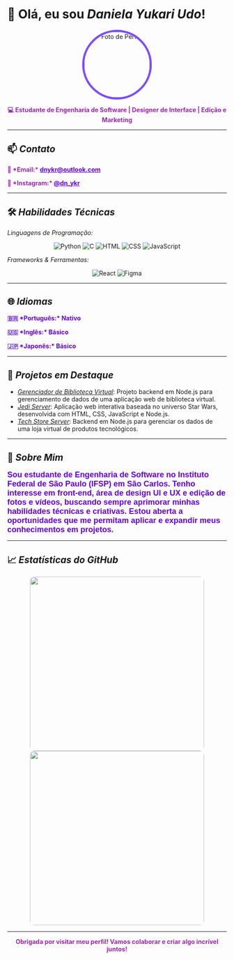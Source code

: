 # 👋 Olá, eu sou *Daniela Yukari Udo*!

<p align="center">
  <img src="https://github.com/dnyukari.png" width="150" height="150" style="border-radius:50%; border: 5px solid #7C4DFF;" alt="Foto de Perfil">
</p>

<p align="center">
  <b style="color: #9C27B0;">💻 Estudante de Engenharia de Software | Designer de Interface | Edição e Marketing</b>
</p>

---

## 📫 *Contato*

<p>
  <b style="color: #9C27B0;">📧 *Email:* <a href="mailto:dnykr@outlook.com" style="color: #6200EA;">dnykr@outlook.com</a></b>
</p>
<p>
  <b style="color: #9C27B0;">📱 *Instagram:* <a href="https://www.instagram.com/dn_ykr/" style="color: #6200EA;">@dn_ykr</a></b>
</p>

---

## 🛠 *Habilidades Técnicas*

*Linguagens de Programação:*

<p align="center">
  <img src="https://img.shields.io/badge/-Python-3776AB?style=for-the-badge&logo=python&logoColor=white" alt="Python">
  <img src="https://img.shields.io/badge/-C-00599C?style=for-the-badge&logo=c&logoColor=white" alt="C">
  <img src="https://img.shields.io/badge/-HTML-E34F26?style=for-the-badge&logo=html5&logoColor=white" alt="HTML">
  <img src="https://img.shields.io/badge/-CSS-1572B6?style=for-the-badge&logo=css3&logoColor=white" alt="CSS">
  <img src="https://img.shields.io/badge/-JavaScript-F7DF1E?style=for-the-badge&logo=javascript&logoColor=black" alt="JavaScript">
</p>

*Frameworks & Ferramentas:*

<p align="center">
  <img src="https://img.shields.io/badge/-React-61DAFB?style=for-the-badge&logo=react&logoColor=black" alt="React">
  <img src="https://img.shields.io/badge/-Figma-F24E1E?style=for-the-badge&logo=figma&logoColor=white" alt="Figma">
</p>

---

## 🌐 *Idiomas*

<p>
  <b style="color: #6200EA;">🇧🇷 *Português:* Nativo</b>
</p>
<p>
  <b style="color: #6200EA;">🇺🇸 *Inglês:* Básico</b>
</p>
<p>
  <b style="color: #6200EA;">🇯🇵 *Japonês:* Básico</b>
</p>

---

## 📂 *Projetos em Destaque*

- [*Gerenciador de Biblioteca Virtual*](https://github.com/dnyukari/Gerenciador_de_Biblioteca_Virtual): Projeto backend em Node.js para gerenciamento de dados de uma aplicação web de biblioteca virtual.
- [*Jedi Server*](https://github.com/dnyukari/Jedi_Server): Aplicação web interativa baseada no universo Star Wars, desenvolvida com HTML, CSS, JavaScript e Node.js.
- [*Tech Store Server*](https://github.com/dnyukari/Tech_Store_Server): Backend em Node.js para gerenciar os dados de uma loja virtual de produtos tecnológicos.

---

## 🎯 *Sobre Mim*

<p>
  <b style="color: #6200EA; font-size: 18px; font-family: 'Arial', sans-serif;">Sou estudante de Engenharia de Software no Instituto Federal de São Paulo (IFSP) em São Carlos. Tenho interesse em front-end, área de design UI e UX e edição de fotos e vídeos, buscando sempre aprimorar minhas habilidades técnicas e criativas. Estou aberta a oportunidades que me permitam aplicar e expandir meus conhecimentos em projetos.</b>
</p>

---

## 📈 *Estatísticas do GitHub*

<p align="center">
  <img src="https://github-readme-stats.vercel.app/api?username=dnyukari&show_icons=true&theme=radical" width="400" style="border-radius: 10px;">
  <img src="https://github-readme-streak-stats.herokuapp.com/?user=dnyukari&theme=radical" width="400" style="border-radius: 10px;">
</p>

---

<p align="center">
  <b style="color: #9C27B0;">Obrigada por visitar meu perfil! Vamos colaborar e criar algo incrível juntos!</b>
</p>
